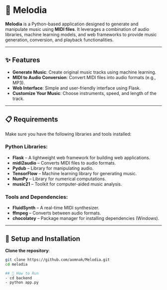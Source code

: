 # 🎵 Melodia

**Melodia** is a Python-based application designed to generate and manipulate music using **MIDI files**. It leverages a combination of audio libraries, machine learning models, and web frameworks to provide music generation, conversion, and playback functionalities.

---

## ✨ Features
- **Generate Music**: Create original music tracks using machine learning.
- **MIDI to Audio Conversion**: Convert MIDI files into audio formats (e.g., MP3).
- **Web Interface**: Simple and user-friendly interface using Flask.
- **Customize Your Music**: Choose instruments, speed, and length of the track.

---

## 📋 Requirements

Make sure you have the following libraries and tools installed:

### Python Libraries:
- **Flask** – A lightweight web framework for building web applications.
- **midi2audio** – Converts MIDI files to audio formats.
- **Pydub** – Library for manipulating audio.
- **TensorFlow** – Machine learning library for generating music.
- **NumPy** – Library for numerical computations.
- **music21** – Toolkit for computer-aided music analysis.

### Tools and Dependencies:
- **FluidSynth** – A real-time MIDI synthesizer.
- **ffmpeg** – Converts between audio formats.
- **chocolatey** – Package manager for installing dependencies (Windows).

---

## 🚀 Setup and Installation

**Clone the repository**:
   ```bash
   git clone https://github.com/aomnak/Melodia.git
   cd melodia

## 🏃 How to Run
- cd backend
- python app.py
